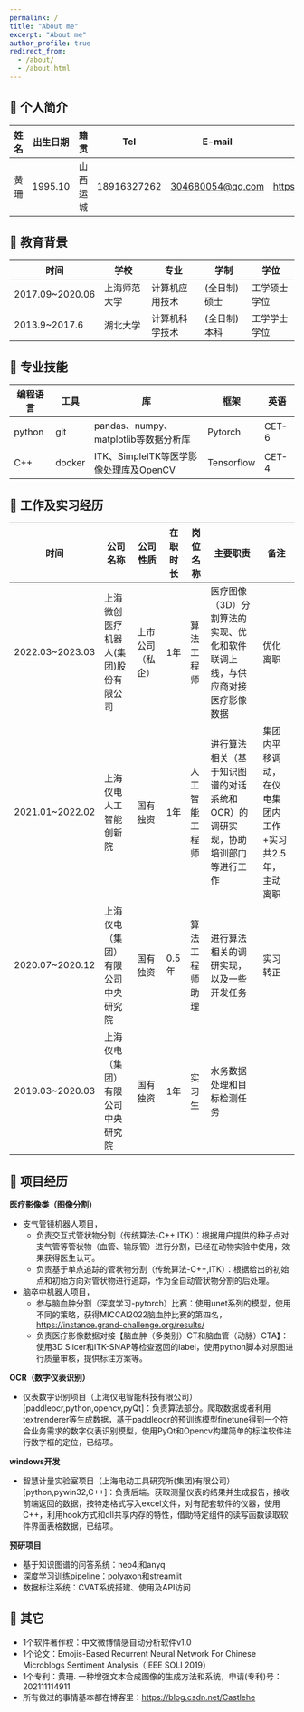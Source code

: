 ```yaml
---
permalink: /
title: "About me"
excerpt: "About me"
author_profile: true
redirect_from: 
  - /about/
  - /about.html
---
```

## 📝 个人简介

|姓名|出生日期|籍贯|Tel|E-mail|个人博客|
|---|---|---|---|---|---|
|黄珊|1995.10|山西运城|18916327262|304680054@qq.com|<https://blog.csdn.net/Castlehe>|

## 📝  教育背景

|时间|学校|专业|学制|学位|
|---|---|---|---|---|
|2017.09~2020.06|上海师范大学|计算机应用技术|(全日制)硕士|工学硕士学位|
|2013.9~2017.6| 湖北大学|计算机科学技术|(全日制)本科|工学学士学位|

## 📝  专业技能

|编程语言|工具|库|框架|英语|
|---|---|---|---|---|
|python|git|pandas、numpy、matplotlib等数据分析库|Pytorch|CET-6|
|C++|docker|ITK、SimpleITK等医学影像处理库及OpenCV|Tensorflow|CET-4|

## 📝  工作及实习经历

|时间|公司名称|公司性质|在职时长|岗位名称|主要职责|备注|
|---|---|---|---|---|---|---|
|2022.03~2023.03|上海微创医疗机器人(集团)股份有限公司|上市公司（私企）|1年|算法工程师|医疗图像（3D）分割算法的实现、优化和软件联调上线，与供应商对接医疗影像数据|优化离职|
|2021.01~2022.02|上海仪电人工智能创新院|国有独资|1年|人工智能工程师|进行算法相关（基于知识图谱的对话系统和OCR）的调研实现，协助培训部门等进行工作|集团内平移调动，在仪电集团内工作+实习共2.5年，主动离职|
|2020.07~2020.12|上海仪电（集团）有限公司中央研究院|国有独资|0.5年|算法工程师助理|进行算法相关的调研实现，以及一些开发任务|实习转正|
|2019.03~2020.03|上海仪电（集团）有限公司中央研究院|国有独资|1年|实习生|水务数据处理和目标检测任务|

## 📝  项目经历

**医疗影像类（图像分割）**

+ 支气管镜机器人项目，
	+ 负责交互式管状物分割（传统算法-C++,ITK）：根据用户提供的种子点对支气管等管状物（血管、输尿管）进行分割，已经在动物实验中使用，效果获得医生认可。
	+ 负责基于单点追踪的管状物分割（传统算法-C++,ITK）：根据给出的初始点和初始方向对管状物进行追踪，作为全自动管状物分割的后处理。
+ 脑卒中机器人项目，
	+ 参与脑血肿分割（深度学习-pytorch）比赛：使用unet系列的模型，使用不同的策略，获得MICCAI2022脑血肿比赛的第四名，<https://instance.grand-challenge.org/results/>
	+ 负责医疗影像数据对接【脑血肿（多类别）CT和脑血管（动脉）CTA】：使用3D Slicer和ITK-SNAP等检查返回的label，使用python脚本对原图进行质量审核，提供标注方案等。

**OCR（数字仪表识别）**

+ 仪表数字识别项目（上海仪电智能科技有限公司）[paddleocr,python,opencv,pyQt]：负责算法部分。爬取数据或者利用textrenderer等生成数据，基于paddleocr的预训练模型finetune得到一个符合业务需求的数字仪表识别模型，使用PyQt和Opencv构建简单的标注软件进行数字框的定位，已结项。

**windows开发**

+ 智慧计量实验室项目（上海电动工具研究所(集团)有限公司）[python,pywin32,C++]：负责后端。获取测量仪表的结果并生成报告，接收前端返回的数据，按特定格式写入excel文件，对有配套软件的仪器，使用C++，利用hook方式和dll共享内存的特性，借助特定组件的读写函数读取软件界面表格数据，已结项。

**预研项目**

+ 基于知识图谱的问答系统：neo4j和anyq
+ 深度学习训练pipeline：polyaxon和streamlit
+ 数据标注系统：CVAT系统搭建、使用及API访问


## 📝 其它
+ 1个软件著作权：中文微博情感自动分析软件v1.0
+ 1个论文：Emojis-Based Recurrent Neural Network For Chinese Microblogs Sentiment Analysis（IEEE SOLI 2019）
+ 1个专利：黄珊. 一种增强文本合成图像的生成方法和系统，申请(专利)号：202111114911
+ 所有做过的事情基本都在博客里：<https://blog.csdn.net/Castlehe>





